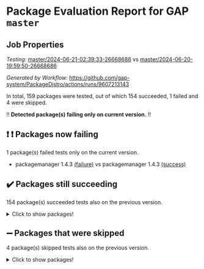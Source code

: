 # Package Evaluation Report for GAP `master`

## Job Properties

*Testing:* [master/2024-06-21-02:39:33-26668686](https://github.com/gap-system/PackageDistro/blob/data/reports/master/2024-06-21-02:39:33-26668686) vs [master/2024-06-20-19:59:50-26668686](https://github.com/gap-system/PackageDistro/blob/data/reports/master/2024-06-20-19:59:50-26668686)

*Generated by Workflow:* https://github.com/gap-system/PackageDistro/actions/runs/9607213143

In total, 159 packages were tested, out of which 154 succeeded, 1 failed and 4 were skipped.

:bangbang: **Detected package(s) failing only on current version.** :bangbang:

## :exclamation: :exclamation: Packages now failing

1 package(s) failed tests only on the current version.
- packagemanager 1.4.3 [(failure)](https://github.com/gap-system/PackageDistro/actions/runs/9607213143/job/26498213384) vs packagemanager 1.4.3 [(success)](https://github.com/gap-system/PackageDistro/actions/runs/9603355217/job/26486675850)

## :heavy_check_mark: Packages still succeeding

154 package(s) succeeded tests also on the previous version.
<details><summary>Click to show packages!</summary>

- 4ti2interface 2023.02-04 [(success)](https://github.com/gap-system/PackageDistro/actions/runs/9607213143/job/26498195090)
- ace 5.6.2 [(success)](https://github.com/gap-system/PackageDistro/actions/runs/9607213143/job/26498195211)
- aclib 1.3.2 [(success)](https://github.com/gap-system/PackageDistro/actions/runs/9607213143/job/26498195343)
- agt 0.3.1 [(success)](https://github.com/gap-system/PackageDistro/actions/runs/9607213143/job/26498195459)
- alnuth 3.2.1 [(success)](https://github.com/gap-system/PackageDistro/actions/runs/9607213143/job/26498195580)
- anupq 3.3.0 [(success)](https://github.com/gap-system/PackageDistro/actions/runs/9607213143/job/26498195702)
- atlasrep 2.1.8 [(success)](https://github.com/gap-system/PackageDistro/actions/runs/9607213143/job/26498195806)
- autodoc 2023.06.19 [(success)](https://github.com/gap-system/PackageDistro/actions/runs/9607213143/job/26498195917)
- automata 1.15 [(success)](https://github.com/gap-system/PackageDistro/actions/runs/9607213143/job/26498196023)
- automgrp 1.3.2 [(success)](https://github.com/gap-system/PackageDistro/actions/runs/9607213143/job/26498197879)
- autpgrp 1.11 [(success)](https://github.com/gap-system/PackageDistro/actions/runs/9607213143/job/26498198250)
- cap 2024.06-02 [(success)](https://github.com/gap-system/PackageDistro/actions/runs/9607213143/job/26498198527)
- caratinterface 2.3.6 [(success)](https://github.com/gap-system/PackageDistro/actions/runs/9607213143/job/26498198873)
- cddinterface 2022.11.01 [(success)](https://github.com/gap-system/PackageDistro/actions/runs/9607213143/job/26498200570)
- circle 1.6.6 [(success)](https://github.com/gap-system/PackageDistro/actions/runs/9607213143/job/26498200716)
- classicpres 1.22 [(success)](https://github.com/gap-system/PackageDistro/actions/runs/9607213143/job/26498200864)
- cohomolo 1.6.11 [(success)](https://github.com/gap-system/PackageDistro/actions/runs/9607213143/job/26498200999)
- congruence 1.2.6 [(success)](https://github.com/gap-system/PackageDistro/actions/runs/9607213143/job/26498201148)
- corelg 1.56 [(success)](https://github.com/gap-system/PackageDistro/actions/runs/9607213143/job/26498201383)
- crime 1.6 [(success)](https://github.com/gap-system/PackageDistro/actions/runs/9607213143/job/26498201583)
- crisp 1.4.6 [(success)](https://github.com/gap-system/PackageDistro/actions/runs/9607213143/job/26498201753)
- crypting 0.10.4 [(success)](https://github.com/gap-system/PackageDistro/actions/runs/9607213143/job/26498201946)
- cryst 4.1.27 [(success)](https://github.com/gap-system/PackageDistro/actions/runs/9607213143/job/26498202115)
- crystcat 1.1.10 [(success)](https://github.com/gap-system/PackageDistro/actions/runs/9607213143/job/26498202333)
- ctbllib 1.3.9 [(success)](https://github.com/gap-system/PackageDistro/actions/runs/9607213143/job/26498202505)
- cubefree 1.19 [(success)](https://github.com/gap-system/PackageDistro/actions/runs/9607213143/job/26498202712)
- curlinterface 2.3.2 [(success)](https://github.com/gap-system/PackageDistro/actions/runs/9607213143/job/26498202876)
- cvec 2.8.1 [(success)](https://github.com/gap-system/PackageDistro/actions/runs/9607213143/job/26498203061)
- datastructures 0.3.0 [(success)](https://github.com/gap-system/PackageDistro/actions/runs/9607213143/job/26498203223)
- deepthought 1.0.6 [(success)](https://github.com/gap-system/PackageDistro/actions/runs/9607213143/job/26498203368)
- design 1.8 [(success)](https://github.com/gap-system/PackageDistro/actions/runs/9607213143/job/26498203518)
- difsets 2.3.1 [(success)](https://github.com/gap-system/PackageDistro/actions/runs/9607213143/job/26498203683)
- digraphs 1.7.1 [(success)](https://github.com/gap-system/PackageDistro/actions/runs/9607213143/job/26498203811)
- edim 1.3.8 [(success)](https://github.com/gap-system/PackageDistro/actions/runs/9607213143/job/26498203931)
- example 4.3.4 [(success)](https://github.com/gap-system/PackageDistro/actions/runs/9607213143/job/26498204069)
- examplesforhomalg 2023.10-01 [(success)](https://github.com/gap-system/PackageDistro/actions/runs/9607213143/job/26498204213)
- factint 1.6.3 [(success)](https://github.com/gap-system/PackageDistro/actions/runs/9607213143/job/26498204365)
- ferret 1.0.11 [(success)](https://github.com/gap-system/PackageDistro/actions/runs/9607213143/job/26498204505)
- fga 1.5.0 [(success)](https://github.com/gap-system/PackageDistro/actions/runs/9607213143/job/26498204615)
- fining 1.5.6 [(success)](https://github.com/gap-system/PackageDistro/actions/runs/9607213143/job/26498204741)
- float 1.0.4 [(success)](https://github.com/gap-system/PackageDistro/actions/runs/9607213143/job/26498204862)
- format 1.4.4 [(success)](https://github.com/gap-system/PackageDistro/actions/runs/9607213143/job/26498204981)
- forms 1.2.11 [(success)](https://github.com/gap-system/PackageDistro/actions/runs/9607213143/job/26498205108)
- fplsa 1.2.6 [(success)](https://github.com/gap-system/PackageDistro/actions/runs/9607213143/job/26498205225)
- fr 2.4.13 [(success)](https://github.com/gap-system/PackageDistro/actions/runs/9607213143/job/26498205359)
- francy 2.0.3 [(success)](https://github.com/gap-system/PackageDistro/actions/runs/9607213143/job/26498205479)
- fwtree 1.3 [(success)](https://github.com/gap-system/PackageDistro/actions/runs/9607213143/job/26498205608)
- gapdoc 1.6.7 [(success)](https://github.com/gap-system/PackageDistro/actions/runs/9607213143/job/26498205719)
- gauss 2023.02-04 [(success)](https://github.com/gap-system/PackageDistro/actions/runs/9607213143/job/26498205856)
- gaussforhomalg 2023.11-01 [(success)](https://github.com/gap-system/PackageDistro/actions/runs/9607213143/job/26498205971)
- gbnp 1.0.5 [(success)](https://github.com/gap-system/PackageDistro/actions/runs/9607213143/job/26498206090)
- generalizedmorphismsforcap 2024.04-01 [(success)](https://github.com/gap-system/PackageDistro/actions/runs/9607213143/job/26498206181)
- genss 1.6.8 [(success)](https://github.com/gap-system/PackageDistro/actions/runs/9607213143/job/26498206294)
- gradedmodules 2024.01-01 [(success)](https://github.com/gap-system/PackageDistro/actions/runs/9607213143/job/26498206402)
- gradedringforhomalg 2023.08-01 [(success)](https://github.com/gap-system/PackageDistro/actions/runs/9607213143/job/26498206509)
- grape 4.9.0 [(success)](https://github.com/gap-system/PackageDistro/actions/runs/9607213143/job/26498206632)
- groupoids 1.74 [(success)](https://github.com/gap-system/PackageDistro/actions/runs/9607213143/job/26498206755)
- grpconst 2.6.5 [(success)](https://github.com/gap-system/PackageDistro/actions/runs/9607213143/job/26498206879)
- guarana 0.96.3 [(success)](https://github.com/gap-system/PackageDistro/actions/runs/9607213143/job/26498207028)
- guava 3.19 [(success)](https://github.com/gap-system/PackageDistro/actions/runs/9607213143/job/26498207158)
- hap 1.62 [(success)](https://github.com/gap-system/PackageDistro/actions/runs/9607213143/job/26498207285)
- hapcryst 0.1.15 [(success)](https://github.com/gap-system/PackageDistro/actions/runs/9607213143/job/26498207387)
- hecke 1.5.3 [(success)](https://github.com/gap-system/PackageDistro/actions/runs/9607213143/job/26498207508)
- help 4.0 [(success)](https://github.com/gap-system/PackageDistro/actions/runs/9607213143/job/26498207629)
- homalg 2024.01-01 [(success)](https://github.com/gap-system/PackageDistro/actions/runs/9607213143/job/26498207744)
- homalgtocas 2023.11-01 [(success)](https://github.com/gap-system/PackageDistro/actions/runs/9607213143/job/26498207869)
- idrel 2.47 [(success)](https://github.com/gap-system/PackageDistro/actions/runs/9607213143/job/26498207986)
- images 1.3.2 [(success)](https://github.com/gap-system/PackageDistro/actions/runs/9607213143/job/26498208118)
- intpic 0.3.0 [(success)](https://github.com/gap-system/PackageDistro/actions/runs/9607213143/job/26498208260)
- io 4.8.2 [(success)](https://github.com/gap-system/PackageDistro/actions/runs/9607213143/job/26498208396)
- io_forhomalg 2023.02-04 [(success)](https://github.com/gap-system/PackageDistro/actions/runs/9607213143/job/26498208518)
- irredsol 1.4.4 [(success)](https://github.com/gap-system/PackageDistro/actions/runs/9607213143/job/26498208669)
- json 2.2.1 [(success)](https://github.com/gap-system/PackageDistro/actions/runs/9607213143/job/26498208800)
- jupyterkernel 1.5.0 [(success)](https://github.com/gap-system/PackageDistro/actions/runs/9607213143/job/26498208927)
- jupyterviz 1.5.6 [(success)](https://github.com/gap-system/PackageDistro/actions/runs/9607213143/job/26498209049)
- kan 1.37 [(success)](https://github.com/gap-system/PackageDistro/actions/runs/9607213143/job/26498209173)
- kbmag 1.5.11 [(success)](https://github.com/gap-system/PackageDistro/actions/runs/9607213143/job/26498209305)
- laguna 3.9.6 [(success)](https://github.com/gap-system/PackageDistro/actions/runs/9607213143/job/26498209446)
- liealgdb 2.2.1 [(success)](https://github.com/gap-system/PackageDistro/actions/runs/9607213143/job/26498209558)
- liepring 2.9.1 [(success)](https://github.com/gap-system/PackageDistro/actions/runs/9607213143/job/26498209670)
- liering 2.4.2 [(success)](https://github.com/gap-system/PackageDistro/actions/runs/9607213143/job/26498209827)
- linearalgebraforcap 2024.06-02 [(success)](https://github.com/gap-system/PackageDistro/actions/runs/9607213143/job/26498209986)
- lins 0.9 [(success)](https://github.com/gap-system/PackageDistro/actions/runs/9607213143/job/26498210132)
- localizeringforhomalg 2023.10-01 [(success)](https://github.com/gap-system/PackageDistro/actions/runs/9607213143/job/26498210295)
- loops 3.4.3 [(success)](https://github.com/gap-system/PackageDistro/actions/runs/9607213143/job/26498210472)
- lpres 1.0.3 [(success)](https://github.com/gap-system/PackageDistro/actions/runs/9607213143/job/26498210626)
- majoranaalgebras 1.5.1 [(success)](https://github.com/gap-system/PackageDistro/actions/runs/9607213143/job/26498210767)
- mapclass 1.4.6 [(success)](https://github.com/gap-system/PackageDistro/actions/runs/9607213143/job/26498210893)
- matgrp 0.70 [(success)](https://github.com/gap-system/PackageDistro/actions/runs/9607213143/job/26498211033)
- matricesforhomalg 2024.02-01 [(success)](https://github.com/gap-system/PackageDistro/actions/runs/9607213143/job/26498211167)
- modisom 2.5.4 [(success)](https://github.com/gap-system/PackageDistro/actions/runs/9607213143/job/26498211328)
- modulepresentationsforcap 2024.04-01 [(success)](https://github.com/gap-system/PackageDistro/actions/runs/9607213143/job/26498211455)
- modules 2024.01-01 [(success)](https://github.com/gap-system/PackageDistro/actions/runs/9607213143/job/26498211579)
- monoidalcategories 2024.06-01 [(success)](https://github.com/gap-system/PackageDistro/actions/runs/9607213143/job/26498211724)
- nconvex 2022.09-01 [(success)](https://github.com/gap-system/PackageDistro/actions/runs/9607213143/job/26498211895)
- nilmat 1.4.2 [(success)](https://github.com/gap-system/PackageDistro/actions/runs/9607213143/job/26498212047)
- nock 1.5 [(success)](https://github.com/gap-system/PackageDistro/actions/runs/9607213143/job/26498212276)
- normalizinterface 1.3.6 [(success)](https://github.com/gap-system/PackageDistro/actions/runs/9607213143/job/26498212447)
- nq 2.5.11 [(success)](https://github.com/gap-system/PackageDistro/actions/runs/9607213143/job/26498212660)
- numericalsgps 1.3.1 [(success)](https://github.com/gap-system/PackageDistro/actions/runs/9607213143/job/26498212858)
- openmath 11.5.3 [(success)](https://github.com/gap-system/PackageDistro/actions/runs/9607213143/job/26498213059)
- orb 4.9.0 [(success)](https://github.com/gap-system/PackageDistro/actions/runs/9607213143/job/26498213219)
- patternclass 2.4.3 [(success)](https://github.com/gap-system/PackageDistro/actions/runs/9607213143/job/26498213613)
- permut 2.0.5 [(success)](https://github.com/gap-system/PackageDistro/actions/runs/9607213143/job/26498213792)
- polenta 1.3.10 [(success)](https://github.com/gap-system/PackageDistro/actions/runs/9607213143/job/26498213954)
- polymaking 0.8.7 [(success)](https://github.com/gap-system/PackageDistro/actions/runs/9607213143/job/26498214108)
- primgrp 3.4.4 [(success)](https://github.com/gap-system/PackageDistro/actions/runs/9607213143/job/26498214244)
- profiling 2.5.4 [(success)](https://github.com/gap-system/PackageDistro/actions/runs/9607213143/job/26498214393)
- qdistrnd 0.9.4 [(success)](https://github.com/gap-system/PackageDistro/actions/runs/9607213143/job/26498214570)
- qpa 1.35 [(success)](https://github.com/gap-system/PackageDistro/actions/runs/9607213143/job/26498214701)
- quagroup 1.8.4 [(success)](https://github.com/gap-system/PackageDistro/actions/runs/9607213143/job/26498214827)
- radiroot 2.9 [(success)](https://github.com/gap-system/PackageDistro/actions/runs/9607213143/job/26498214961)
- rcwa 4.7.1 [(success)](https://github.com/gap-system/PackageDistro/actions/runs/9607213143/job/26498215077)
- rds 1.8 [(success)](https://github.com/gap-system/PackageDistro/actions/runs/9607213143/job/26498215191)
- recog 1.4.2 [(success)](https://github.com/gap-system/PackageDistro/actions/runs/9607213143/job/26498215335)
- repndecomp 1.3.0 [(success)](https://github.com/gap-system/PackageDistro/actions/runs/9607213143/job/26498215482)
- repsn 3.1.2 [(success)](https://github.com/gap-system/PackageDistro/actions/runs/9607213143/job/26498215620)
- resclasses 4.7.3 [(success)](https://github.com/gap-system/PackageDistro/actions/runs/9607213143/job/26498215762)
- ringsforhomalg 2024.06-01 [(success)](https://github.com/gap-system/PackageDistro/actions/runs/9607213143/job/26498215949)
- sco 2023.08-01 [(success)](https://github.com/gap-system/PackageDistro/actions/runs/9607213143/job/26498216111)
- scscp 2.4.2 [(success)](https://github.com/gap-system/PackageDistro/actions/runs/9607213143/job/26498216261)
- semigroups 5.3.7 [(success)](https://github.com/gap-system/PackageDistro/actions/runs/9607213143/job/26498216404)
- sglppow 2.4 [(success)](https://github.com/gap-system/PackageDistro/actions/runs/9607213143/job/26498216537)
- sgpviz 0.999.5 [(success)](https://github.com/gap-system/PackageDistro/actions/runs/9607213143/job/26498216710)
- simpcomp 2.1.14 [(success)](https://github.com/gap-system/PackageDistro/actions/runs/9607213143/job/26498216851)
- singular 2024.06.03 [(success)](https://github.com/gap-system/PackageDistro/actions/runs/9607213143/job/26498216997)
- sl2reps 1.1 [(success)](https://github.com/gap-system/PackageDistro/actions/runs/9607213143/job/26498217163)
- sla 1.5.3 [(success)](https://github.com/gap-system/PackageDistro/actions/runs/9607213143/job/26498217314)
- smallgrp 1.5.3 [(success)](https://github.com/gap-system/PackageDistro/actions/runs/9607213143/job/26498217453)
- smallsemi 0.7.0 [(success)](https://github.com/gap-system/PackageDistro/actions/runs/9607213143/job/26498217603)
- sonata 2.9.6 [(success)](https://github.com/gap-system/PackageDistro/actions/runs/9607213143/job/26498217761)
- sophus 1.27 [(success)](https://github.com/gap-system/PackageDistro/actions/runs/9607213143/job/26498217897)
- sotgrps 1.2 [(success)](https://github.com/gap-system/PackageDistro/actions/runs/9607213143/job/26498218034)
- spinsym 1.5.2 [(success)](https://github.com/gap-system/PackageDistro/actions/runs/9607213143/job/26498218181)
- standardff 1.0 [(success)](https://github.com/gap-system/PackageDistro/actions/runs/9607213143/job/26498218333)
- symbcompcc 1.3.2 [(success)](https://github.com/gap-system/PackageDistro/actions/runs/9607213143/job/26498218468)
- thelma 1.3 [(success)](https://github.com/gap-system/PackageDistro/actions/runs/9607213143/job/26498218598)
- tomlib 1.2.11 [(success)](https://github.com/gap-system/PackageDistro/actions/runs/9607213143/job/26498218720)
- toolsforhomalg 2023.11-01 [(success)](https://github.com/gap-system/PackageDistro/actions/runs/9607213143/job/26498218849)
- toric 1.9.5 [(success)](https://github.com/gap-system/PackageDistro/actions/runs/9607213143/job/26498218974)
- toricvarieties 2022.07.13 [(success)](https://github.com/gap-system/PackageDistro/actions/runs/9607213143/job/26498219113)
- transgrp 3.6.5 [(success)](https://github.com/gap-system/PackageDistro/actions/runs/9607213143/job/26498219224)
- typeset 1.2.2 [(success)](https://github.com/gap-system/PackageDistro/actions/runs/9607213143/job/26498219340)
- ugaly 4.1.3 [(success)](https://github.com/gap-system/PackageDistro/actions/runs/9607213143/job/26498219457)
- unipot 1.5 [(success)](https://github.com/gap-system/PackageDistro/actions/runs/9607213143/job/26498219580)
- unitlib 4.2.0 [(success)](https://github.com/gap-system/PackageDistro/actions/runs/9607213143/job/26498219697)
- utils 0.85 [(success)](https://github.com/gap-system/PackageDistro/actions/runs/9607213143/job/26498219831)
- uuid 0.7 [(success)](https://github.com/gap-system/PackageDistro/actions/runs/9607213143/job/26498219959)
- walrus 0.9991 [(success)](https://github.com/gap-system/PackageDistro/actions/runs/9607213143/job/26498220093)
- wedderga 4.10.5 [(success)](https://github.com/gap-system/PackageDistro/actions/runs/9607213143/job/26498220229)
- xmod 2.92 [(success)](https://github.com/gap-system/PackageDistro/actions/runs/9607213143/job/26498220384)
- xmodalg 1.23 [(success)](https://github.com/gap-system/PackageDistro/actions/runs/9607213143/job/26498220542)
- yangbaxter 0.10.5 [(success)](https://github.com/gap-system/PackageDistro/actions/runs/9607213143/job/26498220670)
- zeromqinterface 0.14 [(success)](https://github.com/gap-system/PackageDistro/actions/runs/9607213143/job/26498221107)
</details>

## :heavy_minus_sign: Packages that were skipped

4 package(s) skipped tests also on the previous version.
<details><summary>Click to show packages!</summary>

- browse 1.8.21 [(skipped)](https://github.com/gap-system/PackageDistro/actions/runs/9607213143/job/26497989493)
- itc 1.5.1 [(skipped)](https://github.com/gap-system/PackageDistro/actions/runs/9607213143/job/26497989493)
- polycyclic 2.16 [(skipped)](https://github.com/gap-system/PackageDistro/actions/runs/9607213143/job/26497989493)
- xgap 4.32 [(skipped)](https://github.com/gap-system/PackageDistro/actions/runs/9607213143/job/26497989493)
</details>

